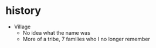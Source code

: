 # history

- Village
	- No idea what the name was
	- More of a tribe, 7 families who I no longer remember
